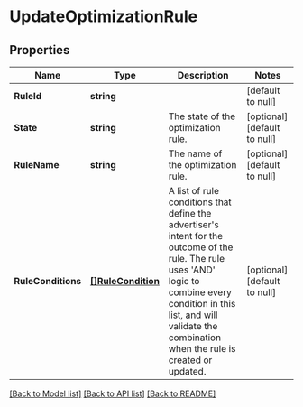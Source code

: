 # UpdateOptimizationRule

## Properties
Name | Type | Description | Notes
------------ | ------------- | ------------- | -------------
**RuleId** | **string** |  | [default to null]
**State** | **string** | The state of the optimization rule. | [optional] [default to null]
**RuleName** | **string** | The name of the optimization rule. | [optional] [default to null]
**RuleConditions** | [**[]RuleCondition**](RuleCondition.md) | A list of rule conditions that define the advertiser&#x27;s intent for the outcome of the rule. The rule uses &#x27;AND&#x27; logic to combine every condition in this list, and will validate the combination when the rule is created or updated. | [optional] [default to null]

[[Back to Model list]](../README.md#documentation-for-models) [[Back to API list]](../README.md#documentation-for-api-endpoints) [[Back to README]](../README.md)

